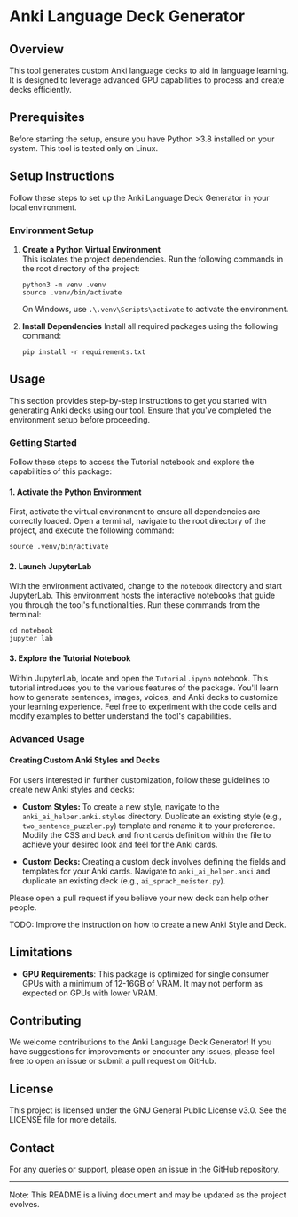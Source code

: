# Anki Language Deck Generator

## Overview

This tool generates custom Anki language decks to aid in language learning. It is designed to leverage advanced GPU
capabilities to process and create decks efficiently.

## Prerequisites

Before starting the setup, ensure you have Python >3.8 installed on your system. This tool is tested only on Linux.

## Setup Instructions

Follow these steps to set up the Anki Language Deck Generator in your local environment.

### Environment Setup

1. **Create a Python Virtual Environment**  
   This isolates the project dependencies. Run the following commands in the root directory of the project:

   ```shell
   python3 -m venv .venv
   source .venv/bin/activate
   ```

   On Windows, use `.\.venv\Scripts\activate` to activate the environment.

2. **Install Dependencies**
   Install all required packages using the following command:
    ```shell
    pip install -r requirements.txt
    ```

## Usage

This section provides step-by-step instructions to get you started with generating Anki decks using our tool. Ensure that you've completed the environment setup before proceeding. 

### Getting Started

Follow these steps to access the Tutorial notebook and explore the capabilities of this package:

#### 1. Activate the Python Environment

First, activate the virtual environment to ensure all dependencies are correctly loaded. Open a terminal, navigate to the root directory of the project, and execute the following command:

```shell
source .venv/bin/activate
```

#### 2. Launch JupyterLab

With the environment activated, change to the `notebook` directory and start JupyterLab. This environment hosts the interactive notebooks that guide you through the tool's functionalities. Run these commands from the terminal:

```
cd notebook
jupyter lab
```

#### 3. Explore the Tutorial Notebook

Within JupyterLab, locate and open the `Tutorial.ipynb` notebook. This tutorial introduces you to the various features of the package. You'll learn how to generate sentences, images, voices, and Anki decks to customize your learning experience. Feel free to experiment with the code cells and modify examples to better understand the tool's capabilities.

### Advanced Usage

#### Creating Custom Anki Styles and Decks

For users interested in further customization, follow these guidelines to create new Anki styles and decks:

- **Custom Styles:** To create a new style, navigate to the `anki_ai_helper.anki.styles` directory. Duplicate an existing style (e.g., `two_sentence_puzzler.py`) template and rename it to your preference. Modify the CSS and back and front cards definition within the file to achieve your desired look and feel for the Anki cards.

- **Custom Decks:** Creating a custom deck involves defining the fields and templates for your Anki cards. Navigate to `anki_ai_helper.anki` and duplicate an existing deck (e.g., `ai_sprach_meister.py`).

Please open a pull request if you believe your new deck can help other people.

TODO: Improve the instruction on how to create a new Anki Style and Deck.

## Limitations

* **GPU Requirements**: This package is optimized for single consumer GPUs with a minimum of 12-16GB of VRAM. It may not
  perform as expected on GPUs with lower VRAM.

## Contributing

We welcome contributions to the Anki Language Deck Generator! If you have suggestions for improvements or encounter any
issues, please feel free to open an issue or submit a pull request on GitHub. 

## License

This project is licensed under the GNU General Public License v3.0. See the LICENSE file for more details.

## Contact

For any queries or support, please open an issue in the GitHub repository.

---

Note: This README is a living document and may be updated as the project evolves.
